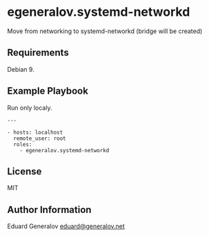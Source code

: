 # egeneralov.systemd-networkd

Move from networking to systemd-networkd (bridge will be created)

## Requirements

Debian 9.

## Example Playbook

Run only localy.

    ---
    
    - hosts: localhost
      remote_user: root
      roles:
        - egeneralov.systemd-networkd

## License

MIT

## Author Information

Eduard Generalov <eduard@generalov.net>
